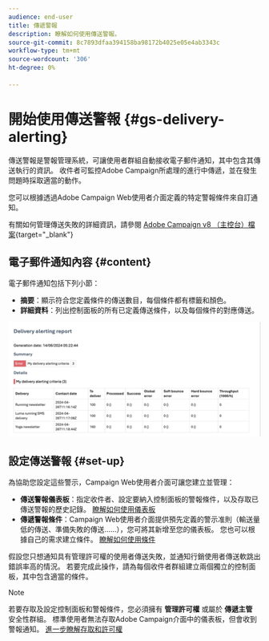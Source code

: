 ```yaml
---
audience: end-user
title: 傳遞警報
description: 瞭解如何使用傳送警報。
source-git-commit: 8c7893dfaa394158ba98172b4025e05e4ab3343c
workflow-type: tm+mt
source-wordcount: '306'
ht-degree: 0%

---
```



# 開始使用傳送警報 {#gs-delivery-alerting}

傳送警報是警報管理系統，可讓使用者群組自動接收電子郵件通知，其中包含其傳送執行的資訊。 收件者可監控Adobe Campaign所處理的進行中傳遞，並在發生問題時採取適當的動作。

您可以根據透過Adobe Campaign Web使用者介面定義的特定警報條件來自訂通知。

有關如何管理傳送失敗的詳細資訊，請參閱 [Adobe Campaign v8 （主控台）檔案](https://experienceleague.adobe.com/en/docs/campaign/campaign-v8/send/failures/delivery-failures#send){target="_blank"}

## 電子郵件通知內容 {#content}

電子郵件通知包括下列小節：

* **摘要**：顯示符合您定義條件的傳送數目，每個條件都有標籤和顏色。
* **詳細資料**：列出控制面板的所有已定義傳送條件，以及每個條件的對應傳送。

![](assets/alerting-email.png)

## 設定傳送警報 {#set-up}

為協助您設定這些警示，Campaign Web使用者介面可讓您建立並管理：

* **傳送警報儀表板**：指定收件者、設定要納入控制面板的警報條件，以及存取已傳送警報的歷史記錄。 [瞭解如何使用儀表板](../msg/delivery-alerting-dashboards.md)
* **傳遞警報條件**：Campaign Web使用者介面提供預先定義的警示准則（輸送量低的傳送、準備失敗的傳送……），您可將其新增至您的儀表板。 您也可以根據自己的需求建立條件。 [瞭解如何使用條件](../msg/delivery-alerting-criteria.md)

假設您只想通知具有管理許可權的使用者傳送失敗，並通知行銷使用者傳送軟跳出錯誤率高的情況。 若要完成此操作，請為每個收件者群組建立兩個獨立的控制面板，其中包含適當的條件。

>[!NOTE]
>
>若要存取及設定控制面板和警報條件，您必須擁有 **管理許可權** 或屬於 **傳遞主管** 安全性群組。 標準使用者無法存取Adobe Campaign介面中的儀表板，但會收到警報通知。 [進一步瞭解存取和許可權](../get-started/permissions.md)
